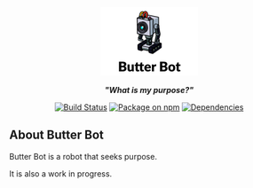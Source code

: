 <p align="center">
  <img src="https://github.com/roydejong/butter-bot/raw/master/etc/Butter_Robot+text.sm.png" alt="Butter Bot" width="175">
</p>
<p align="center">
 <strong><em>"What is my purpose?"</em></strong>
</p>
<p align="center">
 <a href="https://travis-ci.org/roydejong/butter-bot"><img src="https://img.shields.io/travis/roydejong/butter-bot.svg" alt="Build Status"></a>
 <a href="https://www.npmjs.com/package/butter-bot"><img src="https://img.shields.io/npm/v/butter-bot.svg" alt="Package on npm"></a>
 <a href="https://david-dm.org/roydejong/butter-bot"><img src="https://img.shields.io/travis/roydejong/butter-bot.svg" alt="Dependencies"></a>
</p>

## About Butter Bot

Butter Bot is a robot that seeks purpose.

It is also a work in progress. 